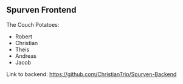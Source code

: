 ## Spurven Frontend
The Couch Potatoes:
- Robert
- Christian
- Theis
- Andreas
- Jacob

Link to backend: https://github.com/ChristianTrip/Spurven-Backend
